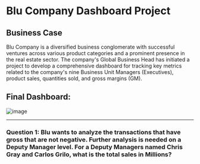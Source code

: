 # Blu Company Dashboard Project

## Business Case

Blu Company is a diversified business conglomerate with successful ventures across various product categories and a prominent presence in the real estate sector. The company's Global Business Head has initiated a project to develop a comprehensive dashboard for tracking key metrics related to the company's nine Business Unit Managers (Executives), product sales, quantities sold, and gross margins (GM).

## Final Dashboard:

![image](https://github.com/sanjanapaluri/Powerbi_Projects/assets/127730680/b9c1354a-2d36-4295-9181-6cc252b6b81c)

---------------------------------------------------------------------------------------

### Question 1: Blu wants to analyze the transactions that have gross that are not negative. Further analysis is needed on a Deputy Manager level. For a Deputy Managers named Chris Gray and Carlos Grilo, what is the total sales in Millions?
